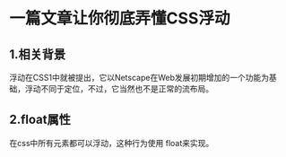 # 一篇文章让你彻底弄懂CSS浮动
## 1.相关背景
浮动在CSS1中就被提出，它以Netscape在Web发展初期增加的一个功能为基础，浮动不同于定位，不过，它当然也不是正常的流布局。

## 2.float属性
在css中所有元素都可以浮动，这种行为使用 float来实现。
